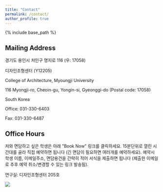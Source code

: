 ```yaml
---
title: "Contact"
permalink: /contact/
author_profile: true
---
```


{% include base_path %}

## Mailing Address
경기도 용인시 처인구 명지로 116 (우: 17058)

디자인조형센터 (Y12205)

College of Architecture, Myoungji University

116 Myongji-ro, Cheoin-gu, Yongin-si, Gyeonggi-do (Postal code: 17058)

South Korea

Office: 031-330-6403 

Fax: 031-330-6487

## Office Hours
저와 면담하고 싶은 학생은 아래 "Book Now" 링크를 클릭하세요. 15분단위로 열린 시간대를 골라 직접 예약하면 됩니다 (긴 면담이 필요하면 여러개를 예약하세요). 예약시 학생 이름, 이메일주소, 면담용건을 간략히 적어 서식을 제출하면 됩니다 (제출한 이메일로 추후 예약 취소/변경할 수 있는 링크 발송됨).

연구실: 디자인조형센터 205호


<img src="https://www.appointletcdn.com/loader/buttons/008DBD.png" data-appointlet-organization="bumjoon" data-appointlet-service="233403"><script src="https://www.appointletcdn.com/loader/loader.min.js" async="" defer=""></script>
